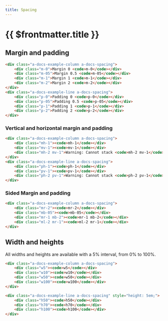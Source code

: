 ```yaml
---
title: Spacing
---
```


# {{ $frontmatter.title }}

## Margin and padding

<PreviewAndCopyCode>

```html
<div class="a-docs-example-column a-docs-spacing">
    <div class="m-0">Margin 0 <code>m-0</code></div>
    <div class="m-05">Margin 0.5 <code>m-05</code></div>
    <div class="m-1">Margin 1 <code>m-1</code></div>
    <div class="m-2">Margin 2 <code>m-2</code></div>
</div>
<div class="a-docs-example-line a-docs-spacing">
    <div class="p-0">Padding 0 <code>p-0</code></div>
    <div class="p-05">Padding 0.5 <code>p-05</code></div>
    <div class="p-1">Padding 1 <code>p-1</code></div>
    <div class="p-2">Padding 2 <code>p-2</code></div>
</div>
```

</PreviewAndCopyCode>

### Vertical and horizontal margin and padding

<PreviewAndCopyCode>

```html
<div class="a-docs-example-column a-docs-spacing">
    <div class="mh-1"><code>mh-1</code></div>
    <div class="mv-1"><code>mv-1</code></div>
    <div class="mh-2 mv-1">Warning: Cannot stack <code>mh-2 mv-1</code></div>
</div>
<div class="a-docs-example-line a-docs-spacing">
    <div class="ph-1"><code>ph-1</code></div>
    <div class="pv-1"><code>pv-1</code></div>
    <div class="ph-2 pv-1">Warning: Cannot stack <code>ph-2 pv-1</code></div>
</div>
```

</PreviewAndCopyCode>

### Sided Margin and padding

<PreviewAndCopyCode>

```html
<div class="a-docs-example-column a-docs-spacing">
    <div class="mr-2"><code>mr-2</code></div>
    <div class="mb-05"><code>mb-05</code></div>
    <div class="mr-1 mb-2"><code>mr-1 mb-2</code></div>
    <div class="ml-2 mr-1"><code>ml-2 mr-1</code></div>
</div>
```

</PreviewAndCopyCode>

## Width and heights

All widths and heights are available with a 5% interval, from 0% to 100%.

<PreviewAndCopyCode>

```html
<div class="a-docs-example-column a-docs-spacing">
    <div class="w5"><code>w5</code></div>
    <div class="w10"><code>w10</code></div>
    <div class="w50"><code>w50</code></div>
    <div class="w100"><code>w100</code></div>
</div>

<div class="a-docs-example-line a-docs-spacing" style="height: 5em;">
    <div class="h50"><code>h50</code></div>
    <div class="h70"><code>h70</code></div>
    <div class="h100"><code>h100</code></div>
</div>
```

</PreviewAndCopyCode>